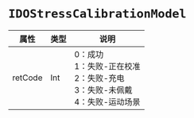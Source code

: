 # `IDOStressCalibrationModel`

| 属性        | 类型    | 说明         |
| ----------- | ------- | ------------ |
| retCode | Int | 0：成功<br/>1：失败-正在校准<br/>2：失败-充电<br/>3：失败-未佩戴<br/>4：失败-运动场景 |
